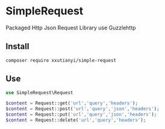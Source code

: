 # SimpleRequest
Packaged Http Json Request Library use Guzzlehttp

## Install
```shell
composer require xxutianyi/simple-request
```
## Use
```php
use SimpleRequest\Request

$content = Request::get('url','query','headers');
$content = Request::post('url','query','json','headers');
$content = Request::put('url','query','json','headers');
$content = Request::delete('url','query','headers');
```